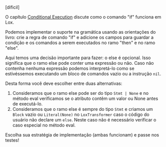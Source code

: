 [dificil]

O capítulo
[Conditional Execution](https://craftinginterpreters.com/control-flow.tml#conditional-execution)
discute como o comando "if" funciona em Lox.

Podemos implementar o suporte na gramática usando as orientações do livro: crie
a regra de comando "if" e adicione os campos para guardar a condição e os
comandos a serem executados no ramo "then" e no ramo "else".

Aqui temos uma decisão importante para fazer: o else é opcional. Isso significa
que o ramo else pode conter uma expressão ou não. Caso não contenha nenhuma
expressão podemos interpretá-lo como se estivéssemos executando um bloco de
comandos vazio ou a instrução `nil`.

Desta forma você deve escolher entre duas alternativas:

1. Consideramos que o ramo else pode ser do tipo `Stmt | None` e no método eval
   verificamos se o atributo contêm um valor ou None antes de executá-lo.
2. Consideramos que o ramo else é sempre do tipo `Stmt` e criamos um `Block`
   vazio ou `Literal(None)` no `LoxTransformer` caso o código do usuário não
   declare um `else`. Neste caso não é necessário verificar o caso especial no
   método eval.

Escolha sua estratégia de implementação (ambas funcionam) e passe nos testes!